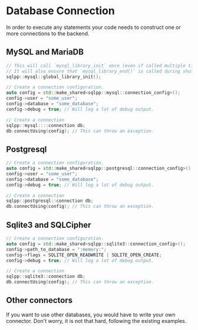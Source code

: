 # Database Connection

In order to execute any statements your code needs to construct one or more
connections to the backend.

## MySQL and MariaDB

```c++
// This will call `mysql_library_init` once (even if called multiple times).
// It will also ensure that `mysql_library_end()` is called during shutdown.
sqlpp::mysql::global_library_init();

// Create a connection configuration.
auto config = std::make_shared<sqlpp::mysql::connection_config>();
config->user = "some_user";
config->database = "some_database";
config->debug = true; // Will log a lot of debug output.

// Create a connection
sqlpp::mysql::::connection db;
db.connectUsing(config); // This can throw an exception.
```

## Postgresql

```c++
// Create a connection configuration.
auto config = std::make_shared<sqlpp::postgresql::connection_config>();
config->user = "some_user";
config->database = "some_database";
config->debug = true; // Will log a lot of debug output.

// Create a connection
sqlpp::postgresql::connection db;
db.connectUsing(config); // This can throw an exception.
```

## Sqlite3 and SQLCipher

```c++
// Create a connection configuration.
auto config = std::make_shared<sqlpp::sqlite3::connection_config>();
config->path_to_database = ":memory:";
config->flags = SQLITE_OPEN_READWRITE | SQLITE_OPEN_CREATE;
config->debug = true; // Will log a lot of debug output.

// Create a connection
sqlpp::sqlite3::connection db;
db.connectUsing(config); // This can throw an exception.
```

## Other connectors

If you want to use other databases, you would have to write your own connector.
Don't worry, it is not that hard, following the existing examples.
